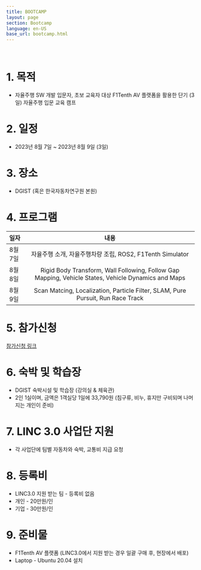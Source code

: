```yaml
---
title: BOOTCAMP
layout: page
section: Bootcamp
language: en-US
base_url: bootcamp.html
---
```

<br>

# 1. 목적
- 자율주행 SW 개발 입문자, 초보 교육자 대상 F1Tenth AV 플랫폼을 활용한 단기 (3일) 자율주행 입문 교육 캠프

# 2. 일정
- 2023년 8월 7일 ~ 2023년 8월 9일 (3일)

# 3. 장소
- DGIST (혹은 한국자동차연구원 본원)

# 4. 프로그램

| 일자 | 내용 |
|:---|:---:|
| 8월 7일 | 자율주행 소개, 자율주행차량 조립, ROS2, F1Tenth Simulator |
| 8월 8일 | Rigid Body Transform, Wall Following, Follow Gap Mapping, Vehicle States, Vehicle Dynamics and Maps |
| 8월 9일 | Scan Matcing, Localization, Particle Filter, SLAM, Pure Pursuit, Run Race Track |

# 5. 참가신청
[참가신청 링크](https://docs.google.com/forms/d/e/1FAIpQLSeG-myCe_UIwKoqP7QrfCbp0Cy7Ucq5QRCmHt8-sa-bhQwsaQ/viewform)

# 6. 숙박 및 학습장
- DGIST 숙박시설 및 학습장 (강의실 & 체육관)
- 2인 1실이며, 금액은 1객실당 1일에 33,790원 (침구류, 비누, 휴지만 구비되며 나머지는 개인이 준비)

# 7. LINC 3.0 사업단 지원
- 각 사업단에 팀별 자동차와 숙박, 교통비 지급 요청

# 8. 등록비
- LINC3.0 지원 받는 팀 - 등록비 없음 
- 개인 - 20만원/인
- 기업 - 30만원/인 

# 9. 준비물
- F1Tenth AV 플랫폼 (LINC3.0에서 지원 받는 경우 일괄 구매 후, 현장에서 배포) 
- Laptop - Ubuntu 20.04 설치
